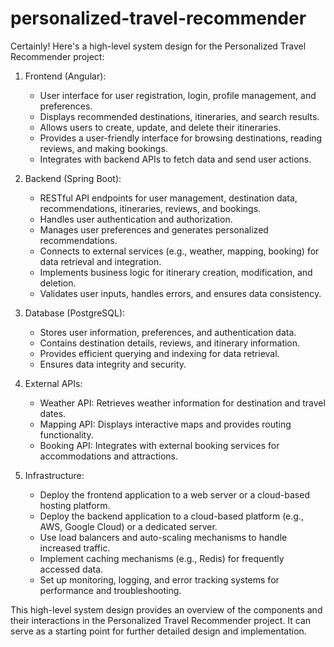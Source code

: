 # personalized-travel-recommender

Certainly! Here's a high-level system design for the Personalized Travel Recommender project:

1. Frontend (Angular):
   - User interface for user registration, login, profile management, and preferences.
   - Displays recommended destinations, itineraries, and search results.
   - Allows users to create, update, and delete their itineraries.
   - Provides a user-friendly interface for browsing destinations, reading reviews, and making bookings.
   - Integrates with backend APIs to fetch data and send user actions.

2. Backend (Spring Boot):
   - RESTful API endpoints for user management, destination data, recommendations, itineraries, reviews, and bookings.
   - Handles user authentication and authorization.
   - Manages user preferences and generates personalized recommendations.
   - Connects to external services (e.g., weather, mapping, booking) for data retrieval and integration.
   - Implements business logic for itinerary creation, modification, and deletion.
   - Validates user inputs, handles errors, and ensures data consistency.

3. Database (PostgreSQL):
   - Stores user information, preferences, and authentication data.
   - Contains destination details, reviews, and itinerary information.
   - Provides efficient querying and indexing for data retrieval.
   - Ensures data integrity and security.

4. External APIs:
   - Weather API: Retrieves weather information for destination and travel dates.
   - Mapping API: Displays interactive maps and provides routing functionality.
   - Booking API: Integrates with external booking services for accommodations and attractions.

5. Infrastructure:
   - Deploy the frontend application to a web server or a cloud-based hosting platform.
   - Deploy the backend application to a cloud-based platform (e.g., AWS, Google Cloud) or a dedicated server.
   - Use load balancers and auto-scaling mechanisms to handle increased traffic.
   - Implement caching mechanisms (e.g., Redis) for frequently accessed data.
   - Set up monitoring, logging, and error tracking systems for performance and troubleshooting.

This high-level system design provides an overview of the components and their interactions in the Personalized Travel Recommender project. It can serve as a starting point for further detailed design and implementation.
